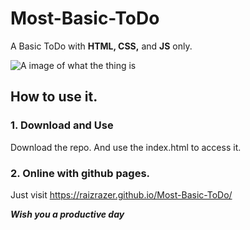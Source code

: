 # Most-Basic-ToDo
A Basic ToDo with __HTML, CSS,__ and __JS__ only.

![A image of what the thing is](https://i.postimg.cc/nhSYmCvy/Screenshot-2022-10-04-184812.png)

## How to use it.

### 1. Download and Use
Download the repo.
And use the index.html to access it.

### 2. Online with github pages.
Just visit https://raizrazer.github.io/Most-Basic-ToDo/

__*Wish you a productive day*__
